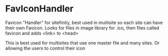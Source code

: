 # FavIconHandler
Favicon "Handler" for sitefinity, best used in multisite so each site can have their own Favicon. Looks for files in image library for .ico, then files called favicon and adds &lt;link> to &lt;head>

This is best used for multisites that use one master file and many sites. Or allowing the users to control their icon
